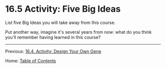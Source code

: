 # 16.5 Activity: Five Big Ideas

List five Big Ideas you will take away from this course.

Put another way, imagine it's several years from now: what do you think you'll remember having learned in this course?

--------

Previous: [16.4. Activity: Design Your Own Gene](16.4_activity_design_your_own_gene.md)

Home: [Table of Contents](../README.md)
